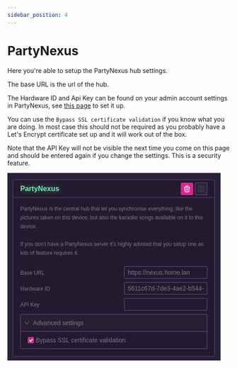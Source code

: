 ```yaml
---
sidebar_position: 4
---
```


# PartyNexus

Here you're able to setup the PartyNexus hub settings.

The base URL is the url of the hub.

The Hardware ID and Api Key can be found on your admin account settings in PartyNexus, see [this page](/docs/partynexus/appliances/) to set it up.

You can use the `Bypass SSL certificate validation` if you know what you are doing. In most case this should not be required as you probably have a Let's Encrypt certificate set up and it will work out of the box.

Note that the API Key will not be visible the next time you come on this page and should be entered again if you change the settings. This is a security feature.

![Page screenshot](pictures/nexus.webp)
